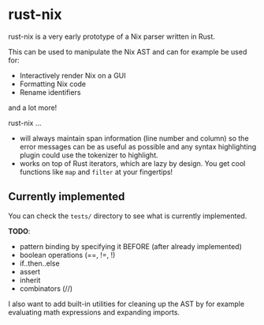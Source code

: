 # rust-nix

rust-nix is a very early prototype of a Nix parser written in Rust.

This can be used to manipulate the Nix AST and can for example be used for:

 - Interactively render Nix on a GUI
 - Formatting Nix code
 - Rename identifiers

and a lot more!

rust-nix ...

 - will always maintain span information (line number and column) so the error
   messages can be as useful as possible and any syntax highlighting plugin
   could use the tokenizer to highlight.
 - works on top of Rust iterators, which are lazy by design. You get cool
   functions like `map` and `filter` at your fingertips!

## Currently implemented

You can check the `tests/` directory to see what is currently implemented.

**TODO**:

 - pattern binding by specifying it BEFORE (after already implemented)
 - boolean operations (==, !=, !)
 - if..then..else
 - assert
 - inherit
 - combinators (//)

I also want to add built-in utilities for cleaning up the AST by for example
evaluating math expressions and expanding imports.
